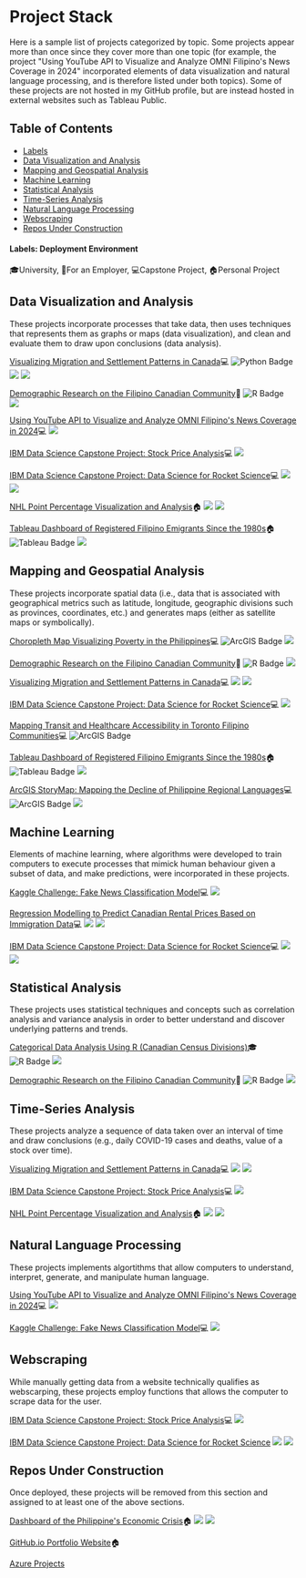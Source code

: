 # Project Stack
<p>Here is a sample list of projects categorized by topic. Some projects appear more than once since they cover more than one topic (for example, the project "Using YouTube API to Visualize and Analyze OMNI Filipino's News Coverage in 2024" incorporated elements of data visualization and natural language processing, and is therefore listed under both topics). Some of these projects are not hosted in my GitHub profile, but are instead hosted in external websites such as Tableau Public.</p>

## Table of Contents
* [Labels](#labels-deployment-environment)
* [Data Visualization and Analysis](#data-visualization-and-analysis)
* [Mapping and Geospatial Analysis](#mapping-and-geospatial-analysis)
* [Machine Learning](#machine-learning)
* [Statistical Analysis](#statistical-analysis)
* [Time-Series Analysis](#time-series-analysis)
* [Natural Language Processing](#natural-language-processing)
* [Webscraping](#webscraping)
* [Repos Under Construction](#repos-under-construction)

#### Labels: Deployment Environment
🎓University, 💼For an Employer, 💻Capstone Project, 🏠Personal Project


## Data Visualization and Analysis
These projects incorporate processes that take data, then uses techniques that represents them as graphs or maps (data visualization), and clean and evaluate them to draw upon conclusions (data analysis).

<a href="https://github.com/Francis-Calingo/Visualizing-Migration-in-Canada"> Visualizing Migration and Settlement Patterns in Canada</a>💻
<img src="https://img.shields.io/badge/Python-3776AB?logo=python&logoColor=fff&style=plastic" alt="Python Badge"/>
<img src="https://img.shields.io/badge/jupyter-%23FA0F00.svg?style=for-the-badge&logo=jupyter&logoColor=white"/>
<img src="https://img.shields.io/badge/Microsoft_Excel-217346?style=for-the-badge&logo=microsoft-excel&logoColor=white"/>


<a href="https://github.com/Francis-Calingo/ELECTIONS-CANADA-RESEARCH-PROJECT-Filipino-Canadian-Demographic-Report"> Demographic Research on the Filipino Canadian Community</a>💼
<img src="https://img.shields.io/badge/R-276DC3?logo=r&logoColor=fff&style=plastic" alt="R Badge"/>  
<img src="https://img.shields.io/badge/Microsoft_Excel-217346?style=for-the-badge&logo=microsoft-excel&logoColor=white"/>

<a href="https://github.com/Francis-Calingo/YouTube-API-Analysis-OMNI-Filipino-News"> Using YouTube API to Visualize and Analyze OMNI Filipino's News Coverage in 2024</a>💻
<img src="https://img.shields.io/badge/jupyter-%23FA0F00.svg?style=for-the-badge&logo=jupyter&logoColor=white"/>

<a href="https://github.com/Francis-Calingo/IBM-Capstone-1"> IBM Data Science Capstone Project: Stock Price Analysis</a>💻
<img src="https://img.shields.io/badge/jupyter-%23FA0F00.svg?style=for-the-badge&logo=jupyter&logoColor=white"/>

<a href="https://github.com/Francis-Calingo/IBM-Capstone-2"> IBM Data Science Capstone Project: Data Science for Rocket Science</a>💻
<img src="https://img.shields.io/badge/jupyter-%23FA0F00.svg?style=for-the-badge&logo=jupyter&logoColor=white"/>
<img src="https://img.shields.io/badge/SQLite-%2307405e.svg?logo=sqlite&logoColor=white"/>

<a href="https://github.com/Francis-Calingo/NHL-POINT-PERCENTAGE-ANALYSIS"> NHL Point Percentage Visualization and Analysis</a>🏠
<img src="https://img.shields.io/badge/jupyter-%23FA0F00.svg?style=for-the-badge&logo=jupyter&logoColor=white"/>
<img src="https://img.shields.io/badge/Microsoft_Excel-217346?style=for-the-badge&logo=microsoft-excel&logoColor=white"/>

<a href="https://public.tableau.com/app/profile/francis.emmanuel.calingo/viz/DataonRegisteredFilipinoEmigrantsSincethe1980s/Dashboard1"> Tableau Dashboard of Registered Filipino Emigrants Since the 1980s</a>🏠
<img src="https://img.shields.io/badge/tableau-navy?style=for-the-badge&logo=tableau&logoColor=white" alt="Tableau Badge"/>
<img src="https://img.shields.io/badge/Microsoft_Excel-217346?style=for-the-badge&logo=microsoft-excel&logoColor=white"/>


## Mapping and Geospatial Analysis
These projects incorporate spatial data (i.e., data that is associated with geographical metrics such as latitude, longitude, geographic divisions such as provinces, coordinates, etc.) and generates maps (either as satellite maps or symbolically).

<a href="https://github.com/Francis-Calingo/Philippines-Poverty-Choropleth-Map"> Choropleth Map Visualizing Poverty in the Philippines</a>💻
<img src="https://img.shields.io/badge/ArcGIS-2C7AC3?logo=arcgis&logoColor=fff&style=plastic" alt="ArcGIS Badge"/>
<img src="https://img.shields.io/badge/Microsoft_Excel-217346?style=for-the-badge&logo=microsoft-excel&logoColor=white"/>

<a href="https://github.com/Francis-Calingo/ELECTIONS-CANADA-RESEARCH-PROJECT-Filipino-Canadian-Demographic-Report"> Demographic Research on the Filipino Canadian Community</a>💼
<img src="https://img.shields.io/badge/R-276DC3?logo=r&logoColor=fff&style=plastic" alt="R Badge"/> 
<img src="https://img.shields.io/badge/Microsoft_Excel-217346?style=for-the-badge&logo=microsoft-excel&logoColor=white"/>

<a href="https://github.com/Francis-Calingo/Visualizing-Migration-in-Canada"> Visualizing Migration and Settlement Patterns in Canada</a>💻
<img src="https://img.shields.io/badge/jupyter-%23FA0F00.svg?style=for-the-badge&logo=jupyter&logoColor=white"/>
<img src="https://img.shields.io/badge/Microsoft_Excel-217346?style=for-the-badge&logo=microsoft-excel&logoColor=white"/>

<a href="https://github.com/Francis-Calingo/IBM-Capstone-2"> IBM Data Science Capstone Project: Data Science for Rocket Science</a>💻
<img src="https://img.shields.io/badge/jupyter-%23FA0F00.svg?style=for-the-badge&logo=jupyter&logoColor=white"/>

<a href="https://github.com/Francis-Calingo/Transit-and-Healthcare-Accessibility-in-the-Toronto-Filipino-Communities"> Mapping Transit and Healthcare Accessibility in Toronto Filipino Communities</a>💻
<img src="https://img.shields.io/badge/ArcGIS-2C7AC3?logo=arcgis&logoColor=fff&style=plastic" alt="ArcGIS Badge"/>

<a href="https://public.tableau.com/app/profile/francis.emmanuel.calingo/viz/DataonRegisteredFilipinoEmigrantsSincethe1980s/Dashboard1"> Tableau Dashboard of Registered Filipino Emigrants Since the 1980s</a>🏠
<img src="https://img.shields.io/badge/tableau-navy?style=for-the-badge&logo=tableau&logoColor=white" alt="Tableau Badge"/>
<img src="https://img.shields.io/badge/Microsoft_Excel-217346?style=for-the-badge&logo=microsoft-excel&logoColor=white"/>

<a href="https://storymaps.arcgis.com/stories/44ef21a201d04242942a9573d5d62919 "> ArcGIS StoryMap: Mapping the Decline of Philippine Regional Languages</a>💻
<img src="https://img.shields.io/badge/ArcGIS-2C7AC3?logo=arcgis&logoColor=fff&style=plastic" alt="ArcGIS Badge"/>
<img src="https://img.shields.io/badge/Microsoft_Excel-217346?style=for-the-badge&logo=microsoft-excel&logoColor=white"/>

## Machine Learning
Elements of machine learning, where algorithms were developed to train computers to execute processes that mimick human behaviour given a subset of data, and make predictions, were incorporated in these projects.

<a href="https://github.com/Francis-Calingo/Fake-News-Classification-Model-Kaggle"> Kaggle Challenge: Fake News Classification Model</a>💻
<img src="https://img.shields.io/badge/jupyter-%23FA0F00.svg?style=for-the-badge&logo=jupyter&logoColor=white"/>

<a href="https://github.com/Francis-Calingo/Canadian-Rental-Prices-and-Immigration-ML-Predictive-Model"> Regression Modelling to Predict Canadian Rental Prices Based on Immigration Data</a>💻
<img src="https://img.shields.io/badge/Microsoft_Excel-217346?style=for-the-badge&logo=microsoft-excel&logoColor=white"/>
<img src="https://img.shields.io/badge/jupyter-%23FA0F00.svg?style=for-the-badge&logo=jupyter&logoColor=white"/>

<a href="https://github.com/Francis-Calingo/IBM-Capstone-2"> IBM Data Science Capstone Project: Data Science for Rocket Science</a>💻
<img src="https://img.shields.io/badge/jupyter-%23FA0F00.svg?style=for-the-badge&logo=jupyter&logoColor=white"/>
<img src="https://img.shields.io/badge/SQLite-%2307405e.svg?logo=sqlite&logoColor=white"/>

## Statistical Analysis
These projects uses statistical techniques and concepts such as correlation analysis and variance analysis in order to better understand and discover underlying patterns and trends.

<a href="https://github.com/Francis-Calingo/CATEGORICAL-SOCIOECONOMIC-DATA-ANALYSIS-OF-CANADIAN-REGIONS"> Categorical Data Analysis Using R (Canadian Census Divisions)</a>🎓
<img src="https://img.shields.io/badge/R-276DC3?logo=r&logoColor=fff&style=plastic" alt="R Badge"/> 
<img src="https://img.shields.io/badge/Microsoft_Excel-217346?style=for-the-badge&logo=microsoft-excel&logoColor=white"/>

<a href="https://github.com/Francis-Calingo/ELECTIONS-CANADA-RESEARCH-PROJECT-Filipino-Canadian-Demographic-Report"> Demographic Research on the Filipino Canadian Community</a>💼
<img src="https://img.shields.io/badge/R-276DC3?logo=r&logoColor=fff&style=plastic" alt="R Badge"/> 
<img src="https://img.shields.io/badge/Microsoft_Excel-217346?style=for-the-badge&logo=microsoft-excel&logoColor=white"/>

## Time-Series Analysis
These projects analyze a sequence of data taken over an interval of time and draw conclusions (e.g., daily COVID-19 cases and deaths, value of a stock over time).

<a href="https://github.com/Francis-Calingo/Visualizing-Migration-in-Canada"> Visualizing Migration and Settlement Patterns in Canada</a>💻
<img src="https://img.shields.io/badge/jupyter-%23FA0F00.svg?style=for-the-badge&logo=jupyter&logoColor=white"/>
<img src="https://img.shields.io/badge/Microsoft_Excel-217346?style=for-the-badge&logo=microsoft-excel&logoColor=white"/>

<a href="https://github.com/Francis-Calingo/IBM-Capstone-1"> IBM Data Science Capstone Project: Stock Price Analysis</a>💻
<img src="https://img.shields.io/badge/jupyter-%23FA0F00.svg?style=for-the-badge&logo=jupyter&logoColor=white"/>

<a href="https://github.com/Francis-Calingo/NHL-POINT-PERCENTAGE-ANALYSIS"> NHL Point Percentage Visualization and Analysis</a>🏠
<img src="https://img.shields.io/badge/jupyter-%23FA0F00.svg?style=for-the-badge&logo=jupyter&logoColor=white"/>
<img src="https://img.shields.io/badge/Microsoft_Excel-217346?style=for-the-badge&logo=microsoft-excel&logoColor=white"/>

## Natural Language Processing
These projects implements algortithms that allow computers to understand, interpret, generate, and manipulate human language.

<a href="https://github.com/Francis-Calingo/YouTube-API-Analysis-OMNI-Filipino-News"> Using YouTube API to Visualize and Analyze OMNI Filipino's News Coverage in 2024</a>💻
<img src="https://img.shields.io/badge/jupyter-%23FA0F00.svg?style=for-the-badge&logo=jupyter&logoColor=white"/>

<a href="https://github.com/Francis-Calingo/Fake-News-Classification-Model-Kaggle"> Kaggle Challenge: Fake News Classification Model</a>💻
<img src="https://img.shields.io/badge/jupyter-%23FA0F00.svg?style=for-the-badge&logo=jupyter&logoColor=white"/>

## Webscraping
While manually getting data from a website technically qualifies as webscarping, these projects employ functions that allows the computer to scrape data for the user.

<a href="https://github.com/Francis-Calingo/IBM-Capstone-1"> IBM Data Science Capstone Project: Stock Price Analysis</a>💻
<img src="https://img.shields.io/badge/jupyter-%23FA0F00.svg?style=for-the-badge&logo=jupyter&logoColor=white"/>

<a href="https://github.com/Francis-Calingo/IBM-Capstone-2"> IBM Data Science Capstone Project: Data Science for Rocket Science</a>
<img src="https://img.shields.io/badge/jupyter-%23FA0F00.svg?style=for-the-badge&logo=jupyter&logoColor=white"/>
<img src="https://img.shields.io/badge/SQLite-%2307405e.svg?logo=sqlite&logoColor=white"/>


## Repos Under Construction
Once deployed, these projects will be removed from this section and assigned to at least one of the above sections.

<a href="https://github.com/Francis-Calingo/Socioeconomic-Analysis-of-The-Philippines"> Dashboard of the Philippine's Economic Crisis</a>🏠
<img src="https://img.shields.io/badge/jupyter-%23FA0F00.svg?style=for-the-badge&logo=jupyter&logoColor=white"/>
<img src="https://img.shields.io/badge/SQLite-%2307405e.svg?logo=sqlite&logoColor=white"/>

<a href="https://github.com/Francis-Calingo/Francis-Calingo.github.io"> GitHub.io Portfolio Website</a>🏠

<a href="https://github.com/Francis-Calingo/MS-Azure-Projects"> Azure Projects</a>
